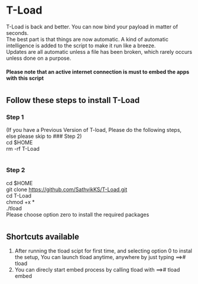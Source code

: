 # T-Load
T-Load is back and better. You can now bind your payload in matter of seconds.  
The best part is that things are now automatic. A kind of automatic intelligence is added to the script to make it run like a breeze.  
Updates are all automatic unless a file has been broken, which rarely occurs unless done on a purpose.  
#### Please note that an active internet connection is must to embed the apps  with this script
#
#
## Follow these steps to install T-Load
### Step 1
(If you have a Previous Version of T-load, Please do the following steps, else please skip to ### Step 2)  
cd $HOME  
rm -rf T-Load 
#
#
### Step 2
cd $HOME  
git clone https://github.com/SathvikKS/T-Load.git  
cd T-Load  
chmod +x *  
./tload  
Please choose option zero to install the required packages 
#
#
#
#
## Shortcuts available
1) After running the tload scipt for first time, and selecting option 0 to instal the setup, 
You can launch tload anytime, anywhere by just typing ==># tload
2) You can direcly start embed process by calling tload with ==># tload embed
